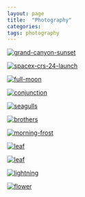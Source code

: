 ```yaml
---
layout: page
title:  "Photography"
categories: 
tags: photography
---
```


[<img alt="grand-canyon-sunset" src="/assets/2022-06-05-grand-canyon-sunset_tn.jpg" />](/2022/06/05/grand-canyon-sunset)
<div style="clear: both;"></div>

[<img alt="spacex-crs-24-launch" src="/assets/2021-12-21-spacex-crs-24-launch_tn.jpg" />](/2021/12/21/spacex-crs-24-launch)
<div style="clear: both;"></div>

[<img alt="full-moon" src="/assets/2021-12-19-full-moon_tn.jpg" />](/assets/2021-12-19-full-moon.jpg)
<div style="clear: both;"></div>

[<img alt="conjunction" src="/assets/2020-12-21-conjunction_tn.jpg" />](/2020/12/21/the-great-conjunction-of-2020)
<div style="clear: both;"></div>

[<img alt="seagulls" src="/assets/2021-12-19-seagulls_tn.jpg" />](/assets/2021-12-19-seagulls.jpg)
<div style="clear: both;"></div>

[<img alt="brothers" src="/assets/2018-03-04-brothers_tn.jpg" />](/assets/2018-03-04-brothers.jpg)
<div style="clear: both;"></div>

[<img alt="morning-frost" src="/assets/2014-11-20-morning-frost_tn.jpg" />](/assets/2014-11-20-morning-frost.jpg)
<div style="clear: both;"></div>

[<img alt="leaf" src="/assets/2014-10-26-jax-air-show_tn.jpg" />](/assets/2014-10-26-jax-air-show.jpg)
<div style="clear: both;"></div>

[<img alt="leaf" src="/assets/2014-10-24-leaf_tn.jpg" />](/assets/2014-10-24-leaf.jpg)
<div style="clear: both;"></div>

[<img alt="lightning" src="/assets/2009-09-18-lightning_tn.jpg" />](/assets/2009-09-18-lightning.jpg)
<div style="clear: both;"></div>

[<img alt="flower" src="/assets/2006-02-27-flower_tn.jpg" />](/assets/2006-02-27-flower.jpg)
<div style="clear: both;"></div>